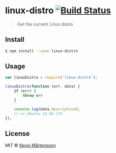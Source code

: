 # linux-distro [![Build Status](https://travis-ci.org/kevva/linux-distro.svg?branch=master)](https://travis-ci.org/kevva/linux-distro)

> Get the current Linux distro

## Install

```bash
$ npm install --save linux-distro
```

## Usage

```js
var linuxDistro = require('linux-distro');

linuxDistro(function (err, data) {
    if (err) {
        throw err
    }

    console.log(data.description);
    // => Ubuntu 14.04 LTS
});
```

## License

MIT © [Kevin Mårtensson](https://github.com/kevva)
